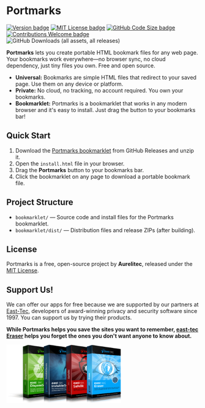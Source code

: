 # Portmarks

[![Version badge](https://img.shields.io/github/v/tag/aurelitec/Portmarks?color=forestgreen&label=version)](https://github.com/aurelitec/Portmarks/releases)
[![MIT License badge](https://img.shields.io/github/license/aurelitec/Portmarks?color=9c0000)](LICENSE)
[![GitHub Code Size badge](https://img.shields.io/github/languages/code-size/aurelitec/Portmarks)](https://github.com/aurelitec/Portmarks)
[![Contributions Welcome badge](https://img.shields.io/badge/contributions-welcome-cornflowerblue)](#Contributing)
![GitHub Downloads (all assets, all releases)](https://img.shields.io/github/downloads/aurelitec/Portmarks/total)

**Portmarks** lets you create portable HTML bookmark files for any web page. Your bookmarks work everywhere—no browser sync, no cloud dependency, just tiny files you own. Free and open source.

- **Universal:** Bookmarks are simple HTML files that redirect to your saved page. Use them on any device or platform.
- **Private:** No cloud, no tracking, no account required. You own your bookmarks.
- **Bookmarklet:** Portmarks is a bookmarklet that works in any modern browser and it's easy to install. Just drag the button to your bookmarks bar!

## Quick Start

1. Download the [Portmarks bookmarklet](https://github.com/aurelitec/Portmarks/releases/latest/download/portmarks-bookmarklet-1.0.0.zip) from GitHub Releases and unzip it.
2. Open the `install.html` file in your browser.
3. Drag the **Portmarks** button to your bookmarks bar.
4. Click the bookmarklet on any page to download a portable bookmark file.

## Project Structure

- `bookmarklet/` — Source code and install files for the Portmarks bookmarklet.
- `bookmarklet/dist/` — Distribution files and release ZIPs (after building).

## License

Portmarks is a free, open-source project by **Aurelitec**, released under the [MIT License](LICENSE).

## Support Us!

We can offer our apps for free because we are supported by our partners at [East-Tec](https://www.east-tec.com/), developers of award-winning privacy and security software since 1997. You can support us by trying their products.

**While Portmarks helps you save the sites you want to remember, [east-tec Eraser](https://www.east-tec.com/eraser/) helps you forget the ones you don't want anyone to know about.**

<a href="https://www.east-tec.com/">
  <img src="repo-assets/east-tec-product-boxes.png" alt="East-Tec product boxes" width="300">
</a>
